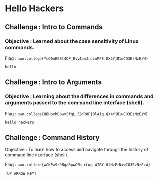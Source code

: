# Hello Hackers

## Challenge : Intro to Commands

### Objective : Learned about the case sensitivity of Linux commands.

Flag : `pwn.college{YcQ0nEGSt4OP_EvV4bmJrqLnMFE.QX3YjM1wCO3EzNzEzW}`

```
hello
```

## Challenge : Intro to Arguments

### Objective : Learning about the differences in commands and arguments passed to the command line interface (shell).

Flag : `pwn.college{8BHovhBpwvSfqL_32dR0FjBlAiq.QX4YjM1wCO3EzNzEzW}`

```
hello hackers
```

## Challenge : Command History

Objective : To learn how to access and navigate through the history of command line interface (shell).

Flag : `pwn.college{wCKPw9rDNgaRpwOFbLrLqg-WIBY.0lNzEzNxwCO3EzNzEzW}`

```
[UP ARROW KEY]
```